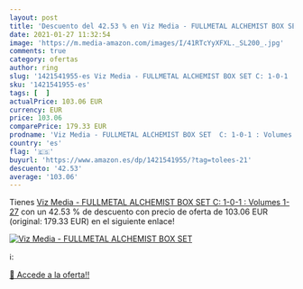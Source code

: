 ```yaml
---
layout: post
title: 'Descuento del 42.53 % en Viz Media - FULLMETAL ALCHEMIST BOX SET '
date: 2021-01-27 11:32:54
image: 'https://m.media-amazon.com/images/I/41RTcYyXFXL._SL200_.jpg'
comments: true
category: ofertas
author: ring
slug: '1421541955-es Viz Media - FULLMETAL ALCHEMIST BOX SET C: 1-0-1 : Volumes...'
sku: '1421541955-es'
tags: [  ]
actualPrice: 103.06 EUR
currency: EUR
price: 103.06
comparePrice: 179.33 EUR
prodname: 'Viz Media - FULLMETAL ALCHEMIST BOX SET  C: 1-0-1 : Volumes 1-27'
country: 'es'
flag: '🇪🇸'
buyurl: 'https://www.amazon.es/dp/1421541955/?tag=tolees-21'
descuento: '42.53'
average: '103.06'
---
```


Tienes [Viz Media - FULLMETAL ALCHEMIST BOX SET  C: 1-0-1 : Volumes 1-27](https://www.amazon.es/dp/1421541955/?tag=tolees-21) con un 42.53 % de descuento con precio de oferta de 103.06 EUR (original: 179.33 EUR) en el siguiente enlace!

[![Viz Media - FULLMETAL ALCHEMIST BOX SET ](https://m.media-amazon.com/images/I/41RTcYyXFXL._SL200_.jpg)](https://www.amazon.es/dp/1421541955/?tag=tolees-21)

ℹ️:


[🛒 Accede a la oferta!!](https://www.amazon.es/dp/1421541955/?tag=tolees-21)
